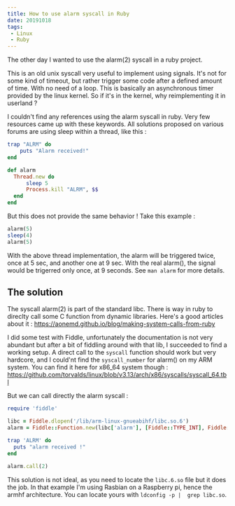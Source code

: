 ```yaml
---
title: How to use alarm syscall in Ruby
date: 20191018
tags:
 - Linux
 - Ruby
---
```

The other day I wanted to use the alarm(2) syscall in a ruby project.

This is an old unix syscall very useful to implement using signals. It's not for some kind of timeout, but rather trigger some code after a defined amount of time. With no need of a loop. This is basically an asynchronous timer provided by the linux kernel. So if it's in the kernel, why reimplementing it in userland ?

I couldn't find any references using the alarm syscall in ruby. Very few resources came up with these keywords. All solutions proposed on various forums are using sleep within a thread, like this :

```ruby
trap "ALRM" do
    puts "Alarm received!"
end

def alarm
  Thread.new do
      sleep 5
      Process.kill "ALRM", $$
  end
end
```

But this does not provide the same behavior ! Take this example :

```ruby
alarm(5)
sleep(4)
alarm(5)
```

With the above thread implementation, the alarm will be triggered twice, once at 5 sec, and another one at 9 sec. With the real alarm(), the signal would be trigerred only once, at 9 seconds. See `man alarm` for more details.

## The solution

The syscall alarm(2) is part of the standard libc. There is way in ruby to direclty call some C function from dynamic libraries. Here's a good articles about it : https://aonemd.github.io/blog/making-system-calls-from-ruby

I did some test with Fiddle, unfortunately the documentation is not very abundant but after a bit of fiddling around with that lib, I succeeded to find a working setup.
A direct call to the `syscall` function should work but very hardcore, and I could'nt find the `syscall_number` for alarm() on my ARM system. You can find it here for x86_64 system though : https://github.com/torvalds/linux/blob/v3.13/arch/x86/syscalls/syscall_64.tbl

But we can call directly the alarm syscall :

```ruby
require 'fiddle'

libc = Fiddle.dlopen('/lib/arm-linux-gnueabihf/libc.so.6')
alarm = Fiddle::Function.new(libc['alarm'], [Fiddle::TYPE_INT], Fiddle::TYPE_INT)

trap 'ALRM' do
  puts "alarm received !"
end

alarm.call(2)
```

This solution is not ideal, as you need to locate the `libc.6.so` file but it does the job. In that example I'm using Rasbian on a Raspberry pi, hence the armhf architecture.
You can locate yours with `ldconfig -p |  grep libc.so`.
